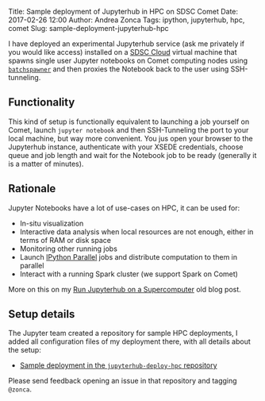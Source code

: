 Title: Sample deployment of Jupyterhub in HPC on SDSC Comet
Date: 2017-02-26 12:00
Author: Andrea Zonca
Tags: ipython, jupyterhub, hpc, comet
Slug: sample-deployment-jupyterhub-hpc

I have deployed an experimental Jupyterhub service (ask me privately if you would like access) installed on a [SDSC Cloud](http://www.sdsc.edu/services/it/cloud.html) virtual machine that spawns single user Jupyter notebooks on Comet computing nodes using [`batchspawner`](https://github.com/jupyterhub/batchspawner) and then proxies the Notebook back to the user using SSH-tunneling.

## Functionality

This kind of setup is functionally equivalent to launching a job yourself on Comet, launch `jupyter notebook` and then SSH-Tunneling the port to your local machine, but way more convenient. You jus open your browser to  the Jupyterhub instance, authenticate with your XSEDE credentials, choose queue and job length and wait for the Notebook job to be ready (generally it is a matter of minutes).

## Rationale

Jupyter Notebooks have a lot of use-cases on HPC, it can be used for:

* In-situ visualization
* Interactive data analysis when local resources are not enough, either in terms of RAM or disk space
* Monitoring other running jobs
* Launch [IPython Parallel](https://github.com/ipython/ipyparallel) jobs and distribute computation to them in parallel
* Interact with a running Spark cluster (we support Spark on Comet)

More on this on my [Run Jupyterhub on a Supercomputer](https://zonca.github.io/2015/04/jupyterhub-hpc.html) old blog post.

## Setup details

The Jupyter team created a repository for sample HPC deployments, I added all configuration files of my deployment there, with all details about the setup:

* [Sample deployment in the `jupyterhub-deploy-hpc` repository](https://github.com/jupyterhub/jupyterhub-deploy-hpc/tree/master/batchspawner-xsedeoauth-sshtunnel-sdsccomet)

Please send feedback opening an issue in that repository and tagging `@zonca`.
